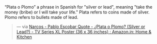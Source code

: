 
“Plata o Plomo” a phrase in Spanish for "silver or lead", meaning "take the money (bribe) or I will take your life." Plata refers to coins made of silver. Plomo refers to bullets made of lead.

> — via [Narcos - Pablo Escobar Quote - ¿Plata o Plomo? (Silver or Lead?) - TV Series XL Poster (36 x 36 inches) : Amazon.in: Home & Kitchen](https://www.amazon.in/Narcos-Escobar-%C2%BFPlata-Silver-Poster/dp/B07BV2HJSY)
